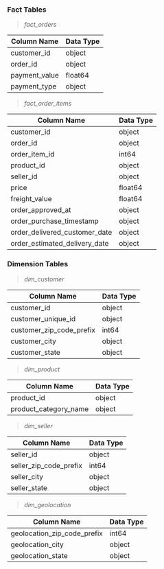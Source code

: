### Fact Tables

> *fact_orders*

| Column Name                   | Data Type |
|-------------------------------|-----------|
| customer_id                   | object    |
| order_id                      | object    |
| payment_value                 | float64   |
| payment_type                  | object    |

> *fact_order_items*

| Column Name                   | Data Type |
|-------------------------------|-----------|
| customer_id                   | object    |
| order_id                      | object    |
| order_item_id                 | int64     |
| product_id                    | object    |
| seller_id                     | object    |
| price                         | float64   |
| freight_value                 | float64   |
| order_approved_at             | object    |
| order_purchase_timestamp      | object    |
| order_delivered_customer_date | object    |
| order_estimated_delivery_date | object    |


### Dimension Tables

> *dim_customer*

| Column Name                   | Data Type |
|-------------------------------|-----------|
| customer_id                   | object    |
| customer_unique_id            | object    |
| customer_zip_code_prefix      | int64     |
| customer_city                 | object    |
| customer_state                | object    |

> *dim_product*

| Column Name                   | Data Type |
|-------------------------------|-----------|
| product_id                    | object    |
| product_category_name         | object    |

> *dim_seller*

| Column Name                   | Data Type |
|-------------------------------|-----------|
| seller_id                     | object    |
| seller_zip_code_prefix        | int64     |
| seller_city                   | object    |
| seller_state                  | object    |

> *dim_geolocation*

| Column Name                   | Data Type |
|-------------------------------|-----------|
| geolocation_zip_code_prefix   | int64     |
| geolocation_city              | object    |
| geolocation_state             | object    |


